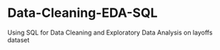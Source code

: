 # Data-Cleaning-EDA-SQL
Using SQL for Data Cleaning and Exploratory Data Analysis on layoffs
dataset

